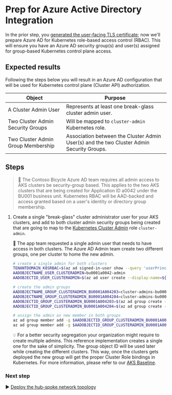 # Prep for Azure Active Directory Integration

In the prior step, you [generated the user-facing TLS certificate](./02-ca-certificates.md); now we'll prepare Azure AD for Kubernetes role-based access control (RBAC). This will ensure you have an Azure AD security group(s) and user(s) assigned for group-based Kubernetes control plane access.

## Expected results

Following the steps below you will result in an Azure AD configuration that will be used for Kubernetes control plane (Cluster API) authorization.

| Object                             | Purpose                                                                                                                  |
| ---------------------------------- | ------------------------------------------------------------------------------------------------------------------------ |
| A Cluster Admin User               | Represents at least one break-glass cluster admin user.                                                                  |
| Two Cluster Admin Security Groups  | Will be mapped to `cluster-admin` Kubernetes role.                                                                       |
| Two Cluster Admin Group Membership | Association between the Cluster Admin User(s) and the two Cluster Admin Security Groups.                                 |

## Steps

> :book: The Contoso Bicycle Azure AD team requires all admin access to AKS clusters be security-group based. This applies to the two AKS clusters that are being created for Application ID a0042 under the BU001 business unit. Kubernetes RBAC will be AAD-backed and access granted based on a user's identity or directory group membership.

1. Create a single "break-glass" cluster administrator user for your AKS clusters, and add to both cluster admin security groups being created that are going to map to the [Kubernetes Cluster Admin](https://kubernetes.io/docs/reference/access-authn-authz/rbac/#user-facing-roles) role `cluster-admin`.

   :book: The app team requested a single admin user that needs to have access in both clusters. The Azure AD Admin team create two different groups, one per cluster to home the new admin.

   ```bash
   # create a single admin for both clusters
   TENANTDOMAIN_K8SRBAC=$(az ad signed-in-user show --query 'userPrincipalName' -o tsv | cut -d '@' -f 2 | sed 's/\"//')
   AADOBJECTNAME_USER_CLUSTERADMIN=bu0001a0042-admin
   AADOBJECTID_USER_CLUSTERADMIN=$(az ad user create --display-name=${AADOBJECTNAME_USER_CLUSTERADMIN} --user-principal-name ${AADOBJECTNAME_USER_CLUSTERADMIN}@${TENANTDOMAIN_K8SRBAC} --force-change-password-next-login --password ChangeMebu0001a0042AdminChangeMe --query objectId -o tsv)

   # create the admin groups
   AADOBJECTNAME_GROUP_CLUSTERADMIN_BU0001A004203=cluster-admins-bu0001a0042-03
   AADOBJECTNAME_GROUP_CLUSTERADMIN_BU0001A004204=cluster-admins-bu0001a0042-04
   AADOBJECTID_GROUP_CLUSTERADMIN_BU0001A004203=$(az ad group create --display-name $AADOBJECTNAME_GROUP_CLUSTERADMIN_BU0001A004203 --mail-nickname $AADOBJECTNAME_GROUP_CLUSTERADMIN_BU0001A004203 --description "Principals in this group are cluster admins in the bu0001a004203 cluster." --query objectId -o tsv)
   AADOBJECTID_GROUP_CLUSTERADMIN_BU0001A004204=$(az ad group create --display-name $AADOBJECTNAME_GROUP_CLUSTERADMIN_BU0001A004204 --mail-nickname $AADOBJECTNAME_GROUP_CLUSTERADMIN_BU0001A004204 --description "Principals in this group are cluster admins in the bu0001a004204 cluster." --query objectId -o tsv)

   # assign the admin as new member in both groups
   az ad group member add -g $AADOBJECTID_GROUP_CLUSTERADMIN_BU0001A004203 --member-id $AADOBJECTID_USER_CLUSTERADMIN
   az ad group member add -g $AADOBJECTID_GROUP_CLUSTERADMIN_BU0001A004204 --member-id $AADOBJECTID_USER_CLUSTERADMIN
   ```

   :bulb: For a better security segregation your organization might require to create multiple admins. This reference implementation creates a single one for the sake of simplicity. The group object ID will be used later while creating the different clusters. This way, once the clusters gets deployed the new group will get the proper Cluster Role bindings in Kubernetes. For more information, please refer to our [AKS Baseline](https://github.com/mspnp/aks-secure-baseline).

### Next step

:arrow_forward: [Deploy the hub-spoke network topology](./03-networking.md)
